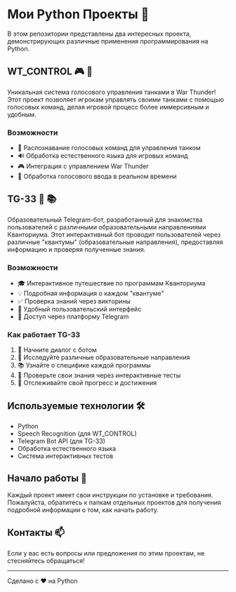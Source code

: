 # Мои Python Проекты 🚀

В этом репозитории представлены два интересных проекта, демонстрирующих различные применения программирования на Python.

## WT_CONTROL 🎮 🎤

Уникальная система голосового управления танками в War Thunder! Этот проект позволяет игрокам управлять своими танками с помощью голосовых команд, делая игровой процесс более иммерсивным и удобным.

### Возможности
- 🎯 Распознавание голосовых команд для управления танком
- 🔊 Обработка естественного языка для игровых команд
- 🎮 Интеграция с управлением War Thunder
- 🎤 Обработка голосового ввода в реальном времени

## TG-33 🤖 📚

Образовательный Telegram-бот, разработанный для знакомства пользователей с различными образовательными направлениями Кванториума. Этот интерактивный бот проводит пользователей через различные "квантумы" (образовательные направления), предоставляя информацию и проверяя полученные знания.

### Возможности
- 🎓 Интерактивное путешествие по программам Кванториума
- 💡 Подробная информация о каждом "квантуме"
- ✅ Проверка знаний через викторины
- 🤝 Удобный пользовательский интерфейс
- 📱 Доступ через платформу Telegram

### Как работает TG-33
1. 👋 Начните диалог с ботом
2. 🎯 Исследуйте различные образовательные направления
3. 📚 Узнайте о специфике каждой программы
4. 🧪 Проверьте свои знания через интерактивные тесты
5. 🎉 Отслеживайте свой прогресс и достижения

## Используемые технологии 🛠️

- Python
- Speech Recognition (для WT_CONTROL)
- Telegram Bot API (для TG-33)
- Обработка естественного языка
- Система интерактивных тестов

## Начало работы 🚀

Каждый проект имеет свои инструкции по установке и требования. Пожалуйста, обратитесь к папкам отдельных проектов для получения подробной информации о том, как начать работу.

## Контакты 📫

Если у вас есть вопросы или предложения по этим проектам, не стесняйтесь обращаться!

---
Сделано с ❤️ на Python